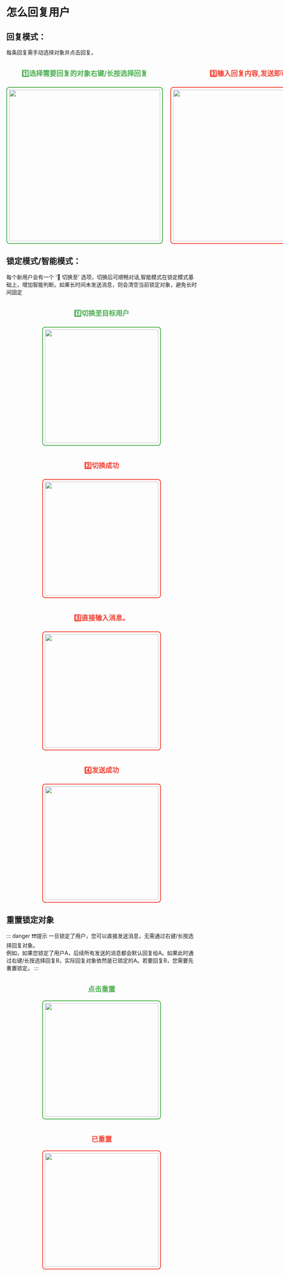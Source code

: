 # 怎么回复用户

## 回复模式：
每条回复需手动选择对象并点击回复。

<div style="display: flex; gap: 20px; justify-content: space-around;">
  <div style="text-align: center;">
    <p style="font-size: 18px; color: #4CAF50; font-weight: bold;">1️⃣选择需要回复的对象右键/长按选择回复</p>
    <img src="/private_chat_bot/select_reply.png" width="400" height="400" style="border: 2px solid #4CAF50; border-radius: 8px; padding: 5px;" />
  </div>
  <div style="text-align: center;">
    <p style="font-size: 18px; color: #F44336; font-weight: bold;">2️⃣输入回复内容,发送即可</p>
    <img src="/private_chat_bot/input_content.png" width="400" height="400" style="border: 2px solid #F44336; border-radius: 8px; padding: 5px;" />
  </div>
</div>

## 锁定模式/智能模式：
每个新用户会有一个 '🔄 切换至' 选项，切换后可顺畅对话,智能模式在锁定模式基础上，增加智能判断。如果长时间未发送消息，则会清空当前锁定对象，避免长时间固定

<div style="display: flex; gap: 20px; justify-content: space-around;flex-wrap: wrap;">
  <div style="text-align: center;">
    <p style="font-size: 18px; color: #4CAF50; font-weight: bold;">1️⃣切换至目标用户</p>
    <img src="/private_chat_bot/start_chat.png" width="300" height="300" style="border: 2px solid #4CAF50; border-radius: 8px; padding: 5px;" />
  </div>
  <div style="text-align: center;">
    <p style="font-size: 18px; color: #F44336; font-weight: bold;">2️⃣切换成功</p>
    <img src="/private_chat_bot/switch_user.png" width="300" height="300" style="border: 2px solid #F44336; border-radius: 8px; padding: 5px;" />
  </div>
  <div style="text-align: center;">
    <p style="font-size: 18px; color: #F44336; font-weight: bold;">3️⃣直接输入消息。</p>
    <img src="/private_chat_bot/input_text.png" width="300" height="300" style="border: 2px solid #F44336; border-radius: 8px; padding: 5px;" />
  </div>
  <div style="text-align: center;">
    <p style="font-size: 18px; color: #F44336; font-weight: bold;">4️⃣发送成功</p>
    <img src="/private_chat_bot/send.png" width="300" height="300" style="border: 2px solid #F44336; border-radius: 8px; padding: 5px;" />
  </div>
</div>

## 重置锁定对象

::: danger ❗️❗️❗️提示
一旦锁定了用户，您可以直接发送消息，无需通过右键/长按选择回复对象。  
例如，如果您锁定了用户A，后续所有发送的消息都会默认回复给A。如果此时通过右键/长按选择回复B，实际回复对象依然是已锁定的A。若要回复B，您需要先重置锁定。
:::

<div style="display: flex; gap: 20px; justify-content: space-around;flex-wrap: wrap;">
  <div style="text-align: center;">
    <p style="font-size: 18px; color: #4CAF50; font-weight: bold;">点击重置</p>
    <img src="/private_chat_bot/click_reset.png" width="300" height="300" style="border: 2px solid #4CAF50; border-radius: 8px; padding: 5px;" />
  </div>
  <div style="text-align: center;">
    <p style="font-size: 18px; color: #F44336; font-weight: bold;">已重置</p>
    <img src="/private_chat_bot/Resetted.png" width="300" height="300" style="border: 2px solid #F44336; border-radius: 8px; padding: 5px;" />
  </div>
</div>
